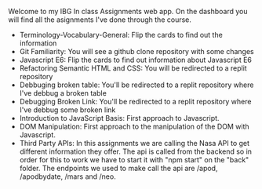 Welcome to my IBG In class Assignments web app.
On the dashboard you will find all the asignments I've done through the course.
- Terminology-Vocabulary-General: Flip the cards to find out the information
- Git Familiarity: You will see a github clone repository with some changes 
- Javascript E6: Flip the cards to find out information about Javascript E6
- Refactoring Semantic HTML and CSS: You will be redirected to a replit repository
- Debbuging broken table: You'll be redirected to a replit repository where I've debbug a broken table
- Debugging Broken Link: You'll be redirected to a replit repository where I've debbug some broken link
- Introduction to JavaScript Basis: First approach to Javascript.
- DOM Manipulation: First approach to the manipulation of the DOM with Javascript.
- Third Party APIs: In this assignments we are calling the Nasa API to get different information they offer. The api is called from the backend so in order for this to work we have to start it with "npm start" on the "back" folder. The endpoints we used to make call the api are /apod, /apodbydate, /mars and /neo.